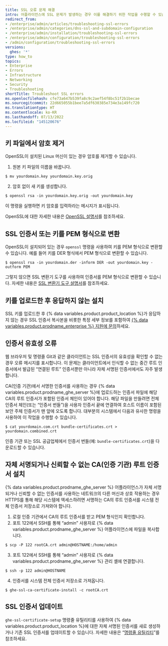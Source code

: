 ```yaml
---
title: SSL 오류 문제 해결
intro: 어플라이언스에 SSL 문제가 발생하는 경우 이를 해결하기 위한 작업을 수행할 수 있습니다.
redirect_from:
- /enterprise/admin/articles/troubleshooting-ssl-errors
- /enterprise/admin/categories/dns-ssl-and-subdomain-configuration
- /enterprise/admin/installation/troubleshooting-ssl-errors
- /enterprise/admin/configuration/troubleshooting-ssl-errors
- /admin/configuration/troubleshooting-ssl-errors
versions:
  ghes: '*'
type: how_to
topics:
- Enterprise
- Errors
- Infrastructure
- Networking
- Security
- Troubleshooting
shortTitle: Troubleshoot SSL errors
ms.openlocfilehash: cfe73a647b539fa8c9c2aef54f8bc51f2b1becae
ms.sourcegitcommit: 22d665055b1bee7a5df630385e734e3a149fc720
ms.translationtype: HT
ms.contentlocale: ko-KR
ms.lasthandoff: 07/13/2022
ms.locfileid: "145120676"
---
```

## <a name="removing-the-passphrase-from-your-key-file"></a>키 파일에서 암호 제거

OpenSSL이 설치된 Linux 머신이 있는 경우 암호를 제거할 수 있습니다.

1. 원본 키 파일의 이름을 바꿉니다.
  ```shell
  $ mv yourdomain.key yourdomain.key.orig
  ```
2. 암호 없이 새 키를 생성합니다.
  ```shell
  $ openssl rsa -in yourdomain.key.orig -out yourdomain.key
  ```

이 명령을 실행하면 키 암호를 입력하라는 메시지가 표시됩니다.

OpenSSL에 대한 자세한 내용은 [OpenSSL 설명서](https://www.openssl.org/docs/)를 참조하세요.

## <a name="converting-your-ssl-certificate-or-key-into-pem-format"></a>SSL 인증서 또는 키를 PEM 형식으로 변환

OpenSSL이 설치되어 있는 경우 `openssl` 명령을 사용하여 키를 PEM 형식으로 변환할 수 있습니다. 예를 들어 키를 DER 형식에서 PEM 형식으로 변환할 수 있습니다.

```shell
$ openssl rsa -in yourdomain.der -inform DER -out yourdomain.key -outform PEM
```

그렇지 않으면 SSL 변환기 도구를 사용하여 인증서를 PEM 형식으로 변환할 수 있습니다. 자세한 내용은 [SSL 변환기 도구 설명서](https://www.sslshopper.com/ssl-converter.html)를 참조하세요.

## <a name="unresponsive-installation-after-uploading-a-key"></a>키를 업로드한 후 응답하지 않는 설치

SSL 키를 업로드한 후 {% data variables.product.product_location %}가 응답하지 않는 경우 SSL 인증서 복사본을 비롯한 특정 세부 정보를 포함하여 [{% data variables.product.prodname_enterprise %} 지원에 문의](https://enterprise.github.com/support)하세요.

## <a name="certificate-validity-errors"></a>인증서 유효성 오류

웹 브라우저 및 명령줄 Git과 같은 클라이언트는 SSL 인증서의 유효성을 확인할 수 없는 경우 오류 메시지를 표시합니다. 이 문제는 클라이언트에서 인식할 수 없는 중간 루트 인증서에서 발급된 “연결된 루트” 인증서뿐만 아니라 자체 서명된 인증서에서도 자주 발생합니다.

CA(인증 기관)에서 서명한 인증서를 사용하는 경우 {% data variables.product.prodname_ghe_server %}에 업로드하는 인증서 파일에 해당 CA의 루트 인증서가 포함된 인증서 체인이 있어야 합니다. 해당 파일을 만들려면 전체 인증서 체인(또는 “인증서 번들”)을 사용자 인증서 끝에 연결하여 호스트 이름이 포함된 보안 주체 인증서가 맨 앞에 오도록 합니다. 대부분의 시스템에서 다음과 유사한 명령을 사용하여 이 작업을 수행할 수 있습니다.

```shell
$ cat yourdomain.com.crt bundle-certificates.crt > yourdomain.combined.crt
```

인증 기관 또는 SSL 공급업체에서 인증서 번들(예: `bundle-certificates.crt`)을 다운로드할 수 있습니다.

## <a name="installing-self-signed-or-untrusted-certificate-authority-ca-root-certificates"></a>자체 서명되거나 신뢰할 수 없는 CA(인증 기관) 루트 인증서 설치

{% data variables.product.prodname_ghe_server %} 어플라이언스가 자체 서명되거나 신뢰할 수 없는 인증서를 사용하는 네트워크의 다른 머신과 상호 작용하는 경우 HTTPS를 통해 해당 시스템에 액세스하려면 서명하는 CA의 루트 인증서를 시스템 전체 인증서 저장소로 가져와야 합니다.

1. 로컬 인증 기관에서 CA의 루트 인증서를 받고 PEM 형식인지 확인합니다.
2. 포트 122에서 SSH를 통해 “admin” 사용자로 {% data variables.product.prodname_ghe_server %} 어플라이언스에 파일을 복사합니다.
  ```shell
  $ scp -P 122 rootCA.crt admin@HOSTNAME:/home/admin
  ```
3. 포트 122에서 SSH를 통해 “admin” 사용자로 {% data variables.product.prodname_ghe_server %} 관리 셸에 연결합니다.
  ```shell
  $ ssh -p 122 admin@HOSTNAME
  ```
4. 인증서를 시스템 전체 인증서 저장소로 가져옵니다.
  ```shell
  $ ghe-ssl-ca-certificate-install -c rootCA.crt
  ```

## <a name="updating-an-ssl-certificate"></a>SSL 인증서 업데이트

`ghe-ssl-certificate-setup` 명령줄 유틸리티를 사용하여 {% data variables.product.product_location %}에 대한 자체 서명된 인증서를 새로 생성하거나 기존 SSL 인증서를 업데이트할 수 있습니다. 자세한 내용은 “[명령줄 유틸리티](/admin/configuration/configuring-your-enterprise/command-line-utilities#ghe-ssl-ca-certificate-setup)”를 참조하세요.
